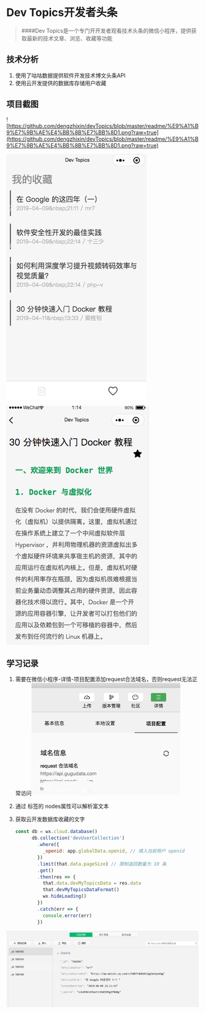 # Dev Topics开发者头条

> ####Dev Topics是一个专门开开发者观看技术头条的微信小程序，提供获取最新的技术文章、浏览、收藏等功能
>

## 技术分析

1. 使用了咕咕数据提供软件开发技术博文头条API
2. 使用云开发提供的数据库存储用户收藏

## 项目截图

![https://github.com/dengzhixin/devTopics/blob/master/readme/%E9%A1%B9%E7%9B%AE%E4%BB%8B%E7%BB%8D1.png?raw=true](https://github.com/dengzhixin/devTopics/blob/master/readme/%E9%A1%B9%E7%9B%AE%E4%BB%8B%E7%BB%8D1.png?raw=true)

![t2](https://github.com/dengzhixin/devTopics/blob/master/readme/%E9%A1%B9%E7%9B%AE%E4%BB%8B%E7%BB%8D2.png?raw=true)

![](https://github.com/dengzhixin/devTopics/blob/master/readme/%E9%A1%B9%E7%9B%AE%E4%BB%8B%E7%BB%8D3.png?raw=true)



## 学习记录

1.  需要在微信小程序-详情-项目配置添加request合法域名，否则request无法正常访问![image-20200210010634971](https://github.com/dengzhixin/devTopics/blob/master/readme/i1.png?raw=true)

2. 通过 <rich-text></rich-text>标签的 nodes属性可以解析富文本

   

3. 获取云开发数据库收藏的文字

   ```javascript
   const db = wx.cloud.database()
         db.collection('devUserCollection')
           .where({
             _openid: app.globalData.openid, // 填入当前用户 openid
           })
           .limit(that.data.pageSize) // 限制返回数量为 10 条
           .get()
           .then(res => {
             that.data.devMyTopicsData = res.data
             that.devMyTopicsDataFormat()
             wx.hideLoading()
           })
           .catch(err => {
             console.error(err)
           })
   ```

![image-20200210011233263](https://github.com/dengzhixin/devTopics/blob/master/readme/i2.png?raw=true)